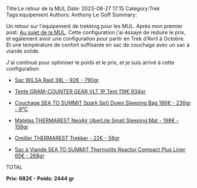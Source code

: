 Title:Le retour de la MUL
Date: 2023-08-27 17:15
Category:Trek
Tags:equipement
Authors: Anthony Le Goff
Summary:

Un retour sur l'equipement de trekking pour les MUL. Après mon premier post: [Au sujet de la MUL](https://legoffant.github.io/au-sujet-de-la-mul-marche-ultra-legere.html). Cette configuration j'ai éssayé de reduire le prix, et egalement avoir une configuration pour partir en Trek d'Avril à Octobre. Et une température de confort suffisante en sac de couchage avec un sac à viande solide.

J'ai continué pour optimiser le poids et le prix, et je suis arrivé à cette configuration:

* [Sac WILSA Raid 38L - 92€ - 790gr](https://www.rayonrando.com/sacs-a-dos-de-randonnee-35-45-l/1533-sac-a-dos-trail-running-raid-38-l.html)

* [Tente GRAM-COUNTER GEAR VLT 1P Tent 119€ 934gr](https://ultralightoutdoorgear.co.uk/vlt-1p-tent/)

* [Couchage SEA TO SUMMIT Spark Sp0 Down Sleeping Bag 186€ - 236gr - 9°C](https://ultralightoutdoorgear.co.uk/spark-sp0-down-sleeping-bag/)

* [Matelas THERMAREST NeoAir UberLite Small Sleeping Mat - 198€ - 158gr](https://ultralightoutdoorgear.co.uk/neoair-uberlite-small-sleeping-mat/)

* [Oreiller THERMAREST Trekker - 22€ - 58gr](https://ultralightoutdoorgear.co.uk/trekker-pillow-case/)

* [Sac à Viande SEA TO SUMMIT Thermolite Reactor Compact Plus Liner 65€ - 268gr](https://ultralightoutdoorgear.co.uk/thermolite-reactor-compact-plus-liner/)

TOTAL

**Prix: 682€ - Poids: 2444 gr**